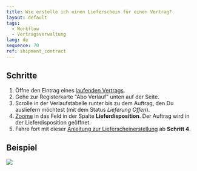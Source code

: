 ```yaml
---
title: Wie erstelle ich einen Lieferschein für einen Vertrag?
layout: default
tags:
  - Workflow
  - Vertragsverwaltung
lang: de
sequence: 70
ref: shipment_contract
---
```


## Schritte
1. Öffne den Eintrag eines [laufenden Vertrags](Vertrag_erfassen).
1. Gehe zur Registerkarte "Abo Verlauf" unten auf der Seite.
1. Scrolle in der Verlaufstabelle runter bis zu dem Auftrag, den Du ausliefern möchtest (mit dem Status *Lieferung Offen*).
1. [Zoome](Zoomen_in_Tabellenfeld) in das Feld in der Spalte **Lieferdisposition**. Der Auftrag wird in der Lieferdisposition geöffnet.
1. Fahre fort mit dieser [Anleitung zur Lieferscheinerstellung](Zu_Auftrag_Lieferschein_erstellen) ab **Schritt 4**.

## Beispiel
![](assets/Zu_Vertrag_Lieferschein_erstellen.gif)
